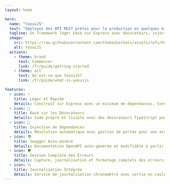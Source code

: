 ```yaml
---
layout: home

hero:
  name: "YasuiJS"
  text: "Déployez des API REST prêtes pour la production en quelques minutes"
  tagline: Un framework léger basé sur Express avec décorateurs, injection de dépendances et documentation auto-générée
  image:
    src: https://raw.githubusercontent.com/thomasbarkats/assets/refs/heads/main/yasui/yasui-logo-mascot.png
    alt: YasuiJS
  actions:
    - theme: brand
      text: Commencer
      link: /fr/guide/getting-started
    - theme: alt
      text: Qu'est-ce que YasuiJS?
      link: /fr/guide/what-is-yasuijs

features:
  - icon: ⚡
    title: Léger et Rapide
    details: Construit sur Express avec un minimum de dépendances. Concentration sur l'essentiel sans superflu.
  - icon: 🎯
    title: Basé sur les Décorateurs
    details: Code propre et lisible avec des décorateurs TypeScript pour les contrôleurs, les routes et les middlewares.
  - icon: 🔧
    title: Injection de Dépendances
    details: Résolution automatique avec gestion de portée pour une architecture propre et testable.
  - icon: 📚
    title: Swagger Auto-Généré
    details: Documentation OpenAPI auto-générée et modifiable à partir de vos décorateurs.
  - icon: 🛡️
    title: Gestion Complète des Erreurs
    details: Capture, journalisation et formatage complets des erreurs prêts à l'emploi.
  - icon: 🔍
    title: Journalisation Intégrée
    details: Service de journalisation chronométré avec sortie en couleur et surveillance des performances.
---
```

